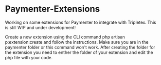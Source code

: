 # Paymenter-Extensions
Working on some extensions for Paymenter to integrate with Tripletex. This is still WIP and under development!


Create a new extension using the CLI command php artisan p:extension:create and follow the instructions. Make sure you are in the paymenter folder or this command won't work. 
After creating the folder for the extension you need to enther the folder of your extension and edit the php file with your code. 
